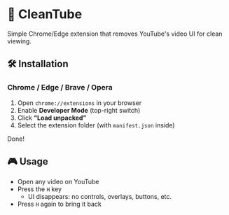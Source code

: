 # 🧼 CleanTube

Simple Chrome/Edge extension that removes YouTube's video UI for clean viewing.

## 🛠️ Installation

### Chrome / Edge / Brave / Opera

1. Open `chrome://extensions` in your browser
2. Enable **Developer Mode** (top-right switch)
3. Click **“Load unpacked”**
4. Select the extension folder (with `manifest.json` inside)

Done!


## 🎮 Usage

- Open any video on YouTube
- Press the `H` key
  - UI disappears: no controls, overlays, buttons, etc.
- Press `H` again to bring it back
